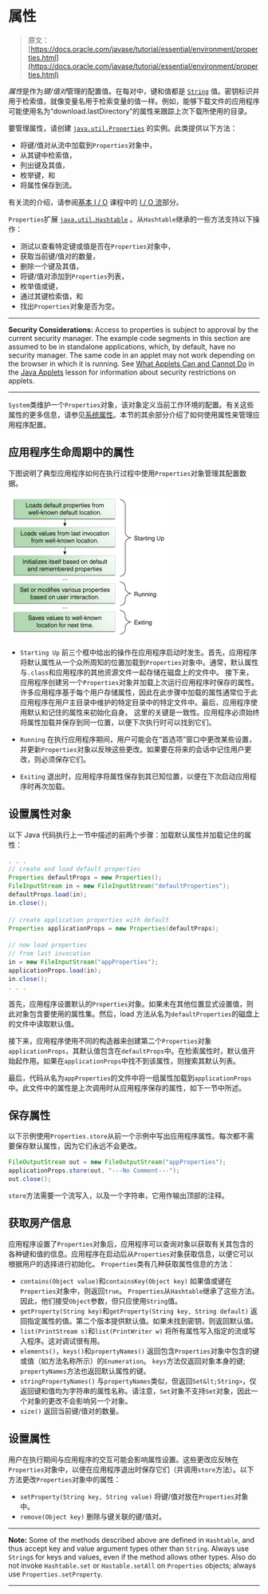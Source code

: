 # 属性

> 原文： [https://docs.oracle.com/javase/tutorial/essential/environment/properties.html](https://docs.oracle.com/javase/tutorial/essential/environment/properties.html)

*属性*是作为*键/值对*管理的配置值。在每对中，键和值都是 [`String`](https://docs.oracle.com/javase/8/docs/api/java/lang/String.html) 值。密钥标识并用于检索值，就像变量名用于检索变量的值一样。例如，能够下载文件的应用程序可能使用名为“download.lastDirectory”的属性来跟踪上次下载所使用的目录。

要管理属性，请创建 [`java.util.Properties`](https://docs.oracle.com/javase/8/docs/api/java/util/Properties.html) 的实例。此类提供以下方法：

*   将键/值对从流中加载到`Properties`对象中，
*   从其键中检索值，
*   列出键及其值，
*   枚举键，和
*   将属性保存到流。

有关流的介绍，请参阅[基本 I / O](../../essential/io/index.html) 课程中的 [I / O 流](../../essential/io/streams.html)部分。

`Properties`扩展 [`java.util.Hashtable`](https://docs.oracle.com/javase/8/docs/api/java/util/Hashtable.html) 。从`Hashtable`继承的一些方法支持以下操作：

*   测试以查看特定键或值是否在`Properties`对象中，
*   获取当前键/值对的数量，
*   删除一个键及其值，
*   将键/值对添加到`Properties`列表，
*   枚举值或键，
*   通过其键检索值，和
*   找出`Properties`对象是否为空。

* * *

**Security Considerations:** Access to properties is subject to approval by the current security manager. The example code segments in this section are assumed to be in standalone applications, which, by default, have no security manager. The same code in an applet may not work depending on the browser in which it is running. See [What Applets Can and Cannot Do](../../deployment/applet/security.html) in the [Java Applets](../../deployment/applet/index.html) lesson for information about security restrictions on applets.

* * *

`System`类维护一个`Properties`对象，该对象定义当前工作环境的配置。有关这些属性的更多信息，请参见[系统属性](sysprop.html)。本节的其余部分介绍了如何使用属性来管理应用程序配置。

## 应用程序生命周期中的属性

下图说明了典型应用程序如何在执行过程中使用`Properties`对象管理其配置数据。

![Possible lifecycle of a Properties object](img/22f18b5607448e44a6e1933d08c2268e.jpg)

*   `Starting Up`
    前三个框中给出的操作在应用程序启动时发生。首先，应用程序将默认属性从一个众所周知的位置加载到`Properties`对象中。通常，默认属性与`.class`和应用程序的其他资源文件一起存储在磁盘上的文件中。
    接下来，应用程序创建另一个`Properties`对象并加载上次运行应用程序时保存的属性。许多应用程序基于每个用户存储属性，因此在此步骤中加载的属性通常位于此应用程序在用户主目录中维护的特定目录中的特定文件中。最后，应用程序使用默认和记住的属性来初始化自身。
    这里的关键是一致性。应用程序必须始终将属性加载并保存到同一位置，以便下次执行时可以找到它们。

*   `Running`
    在执行应用程序期间，用户可能会在“首选项”窗口中更改某些设置，并更新`Properties`对象以反映这些更改。如果要在将来的会话中记住用户更改，则必须保存它们。
*   `Exiting`
    退出时，应用程序将属性保存到其已知位置，以便在下次启动应用程序时再次加载。

## 设置属性对象

以下 Java 代码执行上一节中描述的前两个步骤：加载默认属性并加载记住的属性：

```java
. . .
// create and load default properties
Properties defaultProps = new Properties();
FileInputStream in = new FileInputStream("defaultProperties");
defaultProps.load(in);
in.close();

// create application properties with default
Properties applicationProps = new Properties(defaultProps);

// now load properties 
// from last invocation
in = new FileInputStream("appProperties");
applicationProps.load(in);
in.close();
. . .

```

首先，应用程序设置默认的`Properties`对象。如果未在其他位置显式设置值，则此对象包含要使用的属性集。然后，load 方法从名为`defaultProperties`的磁盘上的文件中读取默认值。

接下来，应用程序使用不同的构造器来创建第二个`Properties`对象`applicationProps`，其默认值包含在`defaultProps`中。在检索属性时，默认值开始起作用。如果在`applicationProps`中找不到该属性，则搜索其默认列表。

最后，代码从名为`appProperties`的文件中将一组属性加载到`applicationProps`中。此文件中的属性是上次调用时从应用程序保存的属性，如下一节中所述。

## 保存属性

以下示例使用`Properties.store`从前一个示例中写出应用程序属性。每次都不需要保存默认属性，因为它们永远不会更改。

```java
FileOutputStream out = new FileOutputStream("appProperties");
applicationProps.store(out, "---No Comment---");
out.close();

```

`store`方法需要一个流写入，以及一个字符串，它用作输出顶部的注释。

## 获取房产信息

应用程序设置了`Properties`对象后，应用程序可以查询对象以获取有关其包含的各种键和值的信息。应用程序在启动后从`Properties`对象获取信息，以便它可以根据用户的选择进行初始化。 `Properties`类有几种获取属性信息的方法：

*   `contains(Object value)`和`containsKey(Object key)`
    如果值或键在`Properties`对象中，则返回`true`。 `Properties`从`Hashtable`继承了这些方法。因此，他们接受`Object`参数，但只应使用`String`值。
*   `getProperty(String key)`和`getProperty(String key, String default)`
    返回指定属性的值。第二个版本提供默认值。如果未找到密钥，则返回默认值。
*   `list(PrintStream s)`和`list(PrintWriter w)`
    将所有属性写入指定的流或写入程序。这对调试很有用。
*   `elements()`，`keys()`和`propertyNames()`
    返回包含`Properties`对象中包含的键或值（如方法名称所示）的`Enumeration`。 `keys`方法仅返回对象本身的键; `propertyNames`方法也返回默认属性的键。
*   `stringPropertyNames()`
    与`propertyNames`类似，但返回`Set&lt;String>`，仅返回键和值均为字符串的属性名称。请注意，`Set`对象不支持`Set`对象，因此一个对象的更改不会影响另一个对象。
*   `size()`
    返回当前键/值对的数量。

## 设置属性

用户在执行期间与应用程序的交互可能会影响属性设置。这些更改应反映在`Properties`对象中，以便在应用程序退出时保存它们（并调用`store`方法）。以下方法更改`Properties`对象中的属性：

*   `setProperty(String key, String value)`
    将键/值对放在`Properties`对象中。
*   `remove(Object key)`
    删除与键关联的键/值对。

* * *

**Note:** Some of the methods described above are defined in `Hashtable`, and thus accept key and value argument types other than `String`. Always use `String`s for keys and values, even if the method allows other types. Also do not invoke `Hashtable.set` or `Hastable.setAll` on `Properties` objects; always use `Properties.setProperty`.

* * *